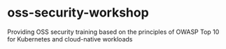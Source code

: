 # oss-security-workshop
Providing OSS security training based on the principles of OWASP Top 10 for Kubernetes and cloud-native workloads
